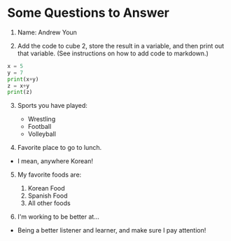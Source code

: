 # Some Questions to Answer

1. Name: Andrew Youn

2. Add the code to cube 2, store the result in a variable, and then print out that variable. (See instructions on how to add code to markdown.)

```python
x = 5
y = 7
print(x+y)
z = x+y
print(z)
```


3. Sports you have played:
    * Wrestling
    * Football
    * Volleyball

4. Favorite place to go to lunch.
* I mean, anywhere Korean!

5. My favorite foods are:
    1. Korean Food
    2. Spanish Food
    3. All other foods

6. I'm working to be better at...
* Being a better listener and learner, and make sure I pay attention!

